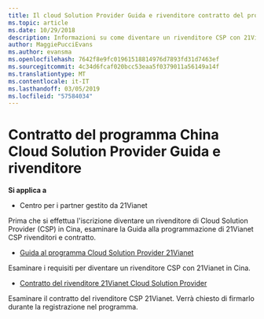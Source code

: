 ```yaml
---
title: Il cloud Solution Provider Guida e rivenditore contratto del programma (centro per i Partner gestito da 21Vianet)
ms.topic: article
ms.date: 10/29/2018
description: Informazioni su come diventare un rivenditore CSP con 21Vianet in Cina.
author: MaggiePucciEvans
ms.author: evansma
ms.openlocfilehash: 7642f8e9fc01961518814976d7893fd31d7463ef
ms.sourcegitcommit: 4c34d6fcaf020bcc53eaa5f0379011a56149a14f
ms.translationtype: MT
ms.contentlocale: it-IT
ms.lasthandoff: 03/05/2019
ms.locfileid: "57584034"
---
```

# <a name="china-cloud-solution-provider-program-guide-and-reseller-agreement"></a>Contratto del programma China Cloud Solution Provider Guida e rivenditore
**Si applica a**

-   Centro per i partner gestito da 21Vianet

Prima che si effettua l'iscrizione diventare un rivenditore di Cloud Solution Provider (CSP) in Cina, esaminare la Guida alla programmazione di 21Vianet CSP rivenditori e contratto.

-   [Guida al programma Cloud Solution Provider 21Vianet](https://www.21vbluecloud.com/office365/SolProv_programguide/)

Esaminare i requisiti per diventare un rivenditore CSP con 21Vianet in Cina.

-   [Contratto del rivenditore 21Vianet Cloud Solution Provider](https://www.21vbluecloud.com/office365/ResellerAgr/)

Esaminare il contratto del rivenditore CSP 21Vianet. Verrà chiesto di firmarlo durante la registrazione nel programma. 

